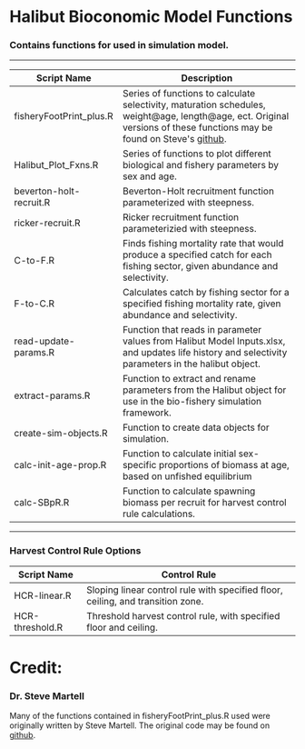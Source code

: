 # Halibut Bioconomic Model Functions
### Contains functions for used in simulation model.

***

Script Name                                | Description
-------------------------------------------|-----------------------------------------
fisheryFootPrint_plus.R                    | Series of functions to calculate selectivity, maturation schedules, weight@age, length@age, ect. Original versions of these functions may be found on Steve's [github](https://github.com/seastateinc/fisheryFootprint).
Halibut_Plot_Fxns.R                        | Series of functions to plot different biological and fishery parameters by sex and age.
beverton-holt-recruit.R                    | Beverton-Holt recruitment function parameterized with steepness.
ricker-recruit.R                           | Ricker recruitment function parameterizied with steepness.
C-to-F.R                                   | Finds fishing mortality rate that would produce a specified catch for each fishing sector, given abundance and selectivity.
F-to-C.R                                   | Calculates catch by fishing sector for a specified fishing mortality rate, given abundance and selectivity.
read-update-params.R                       | Function that reads in parameter values from Halibut Model Inputs.xlsx, and updates life history and selectivity parameters in the halibut object. 
extract-params.R                           | Function to extract and rename parameters from the Halibut object for use in the bio-fishery simulation framework.
create-sim-objects.R                       | Function to create data objects for simulation.              
calc-init-age-prop.R                       | Function to calculate initial sex-specific proportions of biomass at age, based on unfished equilibrium
calc-SBpR.R                                | Function to calculate spawning biomass per recruit for harvest control rule calculations.

***
### Harvest Control Rule Options

Script Name                                | Control Rule
-------------------------------------------|-----------------------------------------
HCR-linear.R                               | Sloping linear control rule with specified floor, ceiling, and transition zone.
HCR-threshold.R                            | Threshold harvest control rule, with specified floor and ceiling.

Credit:
=============
### Dr. Steve Martell
Many of the functions contained in fisheryFootPrint_plus.R used were originally written by Steve Martell.
The original code may be found on [github](https://github.com/seastateinc/fisheryFootprint).
